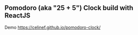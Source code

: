 ## Pomodoro (aka "25 + 5") Clock build with ReactJS

Demo https://celinef.github.io/pomodoro-clock/


